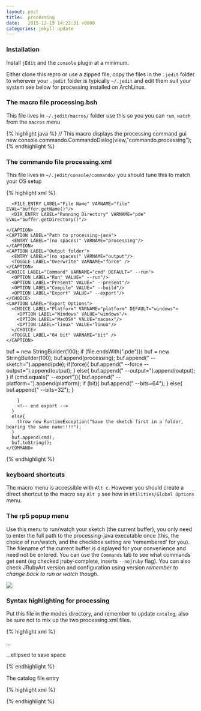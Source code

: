 ```yaml
---
layout: post
title:  processing
date:   2015-12-15 14:22:31 +0000
categories: jekyll update
---
```

### Installation

Install `jEdit` and the `console` plugin at a minimum.

Either clone this repro or use a zipped file, copy the files in the `.jedit` folder to wherever your `.jedit` folder is typically `~/.jedit` and edit them suit your system see below for processing installed on ArchLinux.

### The macro file processing.bsh

This file lives in `~/.jedit/macros/` folder use this so you you can `run`, `watch` from the `macros` menu 

{% highlight java %}
// This macro displays the processing command gui
new console.commando.CommandoDialog(view,"commando.processing");
{% endhighlight %}

### The commando file processing.xml

This file lives in `~/.jedit/console/commando/` you should tune this to match your OS setup

{% highlight xml %}

<?xml version="1.0"?>
<!DOCTYPE COMMANDO SYSTEM "commando.dtd"><!-- processing commando -->
<!-- Monkstone, 2015-Dec-15 -->
<COMMANDO>
  <UI>
    <CAPTION LABEL="Run Processing">

      <FILE_ENTRY LABEL="File Name" VARNAME="file" EVAL="buffer.getName()"/>
      <DIR_ENTRY LABEL="Running Directory" VARNAME="pde" EVAL="buffer.getDirectory()"/>

    </CAPTION>
    <CAPTION LABEL="Path to processing-java">
      <ENTRY LABEL="(no spaces)" VARNAME="processing"/>
    </CAPTION>
    <CAPTION LABEL="Output folder">
      <ENTRY LABEL="(no spaces)" VARNAME="output"/>
      <TOGGLE LABEL="Overwrite" VARNAME="force" />
    </CAPTION>
    <CHOICE LABEL="Command" VARNAME="cmd" DEFAULT=" --run">
      <OPTION LABEL="Run" VALUE=" --run"/>
      <OPTION LABEL="Present" VALUE=" --present"/>
      <OPTION LABEL="Compile" VALUE=" --build"/>
      <OPTION LABEL="Export" VALUE=" --export"/>
    </CHOICE>
    <CAPTION LABEL="Export Options">
      <CHOICE LABEL="Platform" VARNAME="platform" DEFAULT="windows">
        <OPTION LABEL="Windows" VALUE="windows"/>
        <OPTION LABEL="MacOSX" VALUE="macosx"/>
        <OPTION LABEL="linux" VALUE="linux"/>
      </CHOICE>
      <TOGGLE LABEL="64 bit" VARNAME="bit" />
    </CAPTION>
  </UI>
  <COMMANDS>
    <COMMAND SHELL="System" CONFIRM="FALSE">
      buf = new StringBuilder(100);	
      if (file.endsWith(".pde")){
        buf = new StringBuilder(100);
        buf.append(processing);
        buf.append(" --sketch=").append(pde);
        <!-- Be careful specifying your output/tmp folder with force option -->
        if(force){
          buf.append(" --force --output=").append(output);	
        }
        else{
          buf.append(" --output=").append(output);
        }
        <!-- begin export -->
        if (cmd.equals(" --export")){
          buf.append(" --platform=").append(platform);
          if (bit){
            buf.append(" --bits=64");
          }
          else{
            buf.append(" --bits=32");
          }	
          
        }
        <!-- end export -->	    
      }
      else{
        throw new RuntimeException("Save the sketch first in a folder, bearing the same name!!!!");
      } 
      buf.append(cmd);
      buf.toString();
    </COMMAND>
  </COMMANDS>
</COMMANDO>

{% endhighlight %}

### keyboard shortcuts

The macro menu is accessible with `Alt c`.  However you should create a direct shortcut to the macro say `Alt p` see how in `Utilities/Global Options` menu.

### The rp5 popup menu

Use this menu to run/watch your sketch (the current buffer), you only need to enter the full path to the processing-java executable once (this, the choice of run/watch, and the checkbox setting are 'remembered' for you). The filename of the current buffer is displayed for your convenience and need not be entered. You can use the `Commands` tab to see what commands get sent (eg checked jruby-complete, inserts `--nojruby` flag). You can also check JRubyArt version and configuration using version _remember to change back to run or watch though_.

<img src="{{ site.github.url }}/assets/processing.png" />

### Syntax highlighting for processing

Put this file in the modes directory, and remember to update `catalog`, also be sure not to mix up the two processing.xml files.

{% highlight xml %}
<?xml version="1.0"?>
...
<!DOCTYPE MODE SYSTEM "xmode.dtd">
<MODE>
...ellipsed to save space
</MODE>

{% endhighlight %}

The catalog file entry

{% highlight xml %}

<?xml version="1.0"?>
<!DOCTYPE MODES SYSTEM "catalog.dtd">

<MODES>
<!-- Add lines like the following, one for each edit mode you add: -->
<!-- <MODE NAME="foo" FILE="foo.xml" FILE_NAME_GLOB="*.foo" /> -->
<MODE NAME="processing" FILE="processing.xml" FILE_NAME_GLOB="*.pde" /> 
</MODES>

{% endhighlight %}

